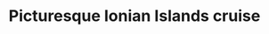 ---
category: mediterranean
title: Picturesque Ionian Islands cruise
class: picturesque-ionian-islands-cruise
cruiseline: A half-board Greek Islands sailing trip on board a luxury yacht, with a professional skipper
price: 114
price-description: per cabin per night
cruise-url: https://www.secretescapes.com/picturesque-ionian-islands-cruise-a-sun-soaked-yachting-experience-across-scenic-greek-islands/sale?utm_source=SE&utm_medium=hub_offer&utm_campaign=cruise20160404
---